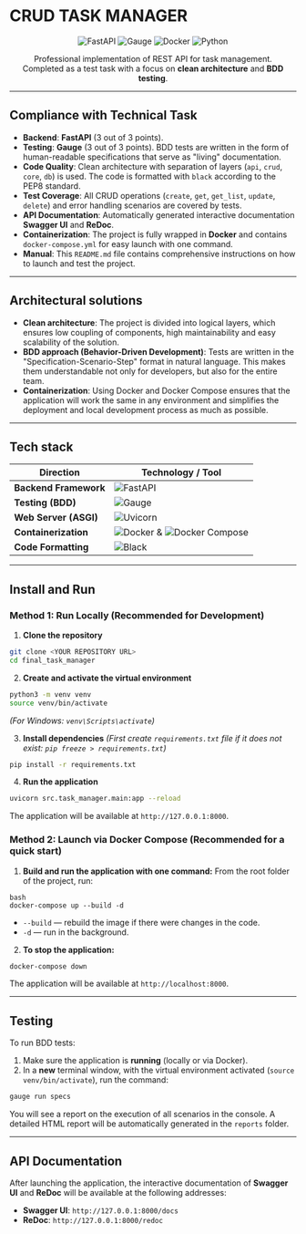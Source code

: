 # CRUD TASK MANAGER

<p align="center"> 
<img src="https://img.shields.io/badge/FastAPI-009688?style=for-the-badge&logo=fastapi" alt="FastAPI"> 
<img src="https://img.shields.io/badge/Gauge-E3583A?style=for-the-badge&logo=gauge&logoColor=white" alt="Gauge"> 
<img src="https://img.shields.io/badge/Docker-2496ED?style=for-the-badge&logo=docker&logoColor=white" alt="Docker"> 
<img src="https://img.shields.io/badge/Python-3776AB?style=for-the-badge&logo=python&logoColor=white" alt="Python">
</p>

<p align="center">
Professional implementation of REST API for task management.
<br />
Completed as a test task with a focus on <strong>clean architecture</strong> and <strong>BDD testing</strong>.
</p>

---

## Compliance with Technical Task

- **Backend**: **FastAPI** (3 out of 3 points).
- **Testing**: **Gauge** (3 out of 3 points). BDD tests are written in the form of human-readable specifications that serve as "living" documentation.
- **Code Quality**: Clean architecture with separation of layers (`api`, `crud`, `core`, `db`) is used. The code is formatted with `black` according to the PEP8 standard.
- **Test Coverage**: All CRUD operations (`create`, `get`, `get_list`, `update`, `delete`) and error handling scenarios are covered by tests.
- **API Documentation**: Automatically generated interactive documentation **Swagger UI** and **ReDoc**.
- **Containerization**: The project is fully wrapped in **Docker** and contains `docker-compose.yml` for easy launch with one command.
- **Manual**: This `README.md` file contains comprehensive instructions on how to launch and test the project.

---

## Architectural solutions

- **Clean architecture**: The project is divided into logical layers, which ensures low coupling of components, high maintainability and easy scalability of the solution.
- **BDD approach (Behavior-Driven Development)**: Tests are written in the "Specification-Scenario-Step" format in natural language. This makes them understandable not only for developers, but also for the entire team.
- **Containerization**: Using Docker and Docker Compose ensures that the application will work the same in any environment and simplifies the deployment and local development process as much as possible.

---

## Tech stack

| Direction | Technology / Tool |
| --------------------- | ---------------------------------------------------------------------------------------------------------------------------------------------------------------------------------------------------------- |
| **Backend Framework** | <img src="https://img.shields.io/badge/FastAPI-009688?style=flat&logo=fastapi" alt="FastAPI"> |
| **Testing (BDD)** | <img src="https://img.shields.io/badge/Gauge-E3583A?style=flat&logo=gauge&logoColor=white" alt="Gauge"> |
| **Web Server (ASGI)** | <img src="https://img.shields.io/badge/Uvicorn-29AEB2?style=flat&logo=python&logoColor=white" alt="Uvicorn"> |
| **Containerization** | <img src="https://img.shields.io/badge/Docker-2496ED?style=flat&logo=docker&logoColor=white" alt="Docker"> & <img src="https://img.shields.io/badge/Docker_Compose-3B74B8?style=flat&logo=docker&logoColor=white" alt="Docker Compose"> |
| **Code Formatting** | <img src="https://img.shields.io/badge/Black-000000?style=flat&logo=python&logoColor=white" alt="Black"> |

---

## Install and Run

### Method 1: Run Locally (Recommended for Development)

1. **Clone the repository**
```bash
git clone <YOUR REPOSITORY URL>
cd final_task_manager
```

2. **Create and activate the virtual environment**
```bash
python3 -m venv venv
source venv/bin/activate
```
*(For Windows: `venv\Scripts\activate`)*

3. **Install dependencies**
*(First create `requirements.txt` file if it does not exist: `pip freeze > requirements.txt`)*
```bash
pip install -r requirements.txt
```

4. **Run the application**
```bash
uvicorn src.task_manager.main:app --reload
```
The application will be available at `http://127.0.0.1:8000`.

### Method 2: Launch via Docker Compose (Recommended for a quick start)

1. **Build and run the application with one command:**
From the root folder of the project, run:
```
bash
docker-compose up --build -d
```
- `--build` — rebuild the image if there were changes in the code.
- `-d` — run in the background.

2. **To stop the application:**
```bash
docker-compose down
```
The application will be available at `http://localhost:8000`.

---

## Testing

To run BDD tests:
1. Make sure the application is **running** (locally or via Docker).
2. In a **new** terminal window, with the virtual environment activated (`source venv/bin/activate`), run the command:
```bash
gauge run specs
```
You will see a report on the execution of all scenarios in the console. A detailed HTML report will be automatically generated in the `reports` folder.

---

## API Documentation

After launching the application, the interactive documentation of **Swagger UI** and **ReDoc** will be available at the following addresses:

- **Swagger UI**: `http://127.0.0.1:8000/docs`
- **ReDoc**: `http://127.0.0.1:8000/redoc`